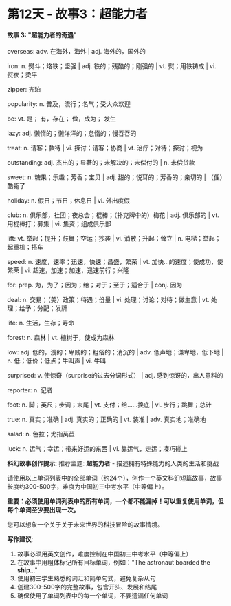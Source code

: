 # 第12天 - 故事3：超能力者

#### 故事 3: "超能力者的奇遇"

overseas: adv. 在海外，海外 | adj. 海外的，国外的

iron: n. 熨斗；烙铁；坚强 | adj. 铁的；残酷的；刚强的 | vt. 熨；用铁铸成 | vi. 熨衣；烫平

zipper:   齐珀

popularity: n. 普及，流行；名气；受大众欢迎

be: vt. 是； 有，存在； 做，成为； 发生

lazy: adj. 懒惰的；懒洋洋的；怠惰的；慢吞吞的

treat: n. 请客；款待 | vi. 探讨；请客；协商 | vt. 治疗；对待；探讨；视为

outstanding: adj. 杰出的；显著的；未解决的；未偿付的 | n. 未偿贷款

sweet: n. 糖果；乐趣；芳香；宝贝 | adj. 甜的；悦耳的；芳香的；亲切的 | （俚）酷毙了

holiday: n. 假日；节日；休息日 | vi. 外出度假

club: n. 俱乐部，社团；夜总会；棍棒；（扑克牌中的）梅花 | adj. 俱乐部的 | vt. 用棍棒打；募集 | vi. 集资；组成俱乐部

lift: vt. 举起；提升；鼓舞；空运；抄袭 | vi. 消散；升起；耸立 | n. 电梯；举起；起重机；搭车

speed: n. 速度，速率；迅速，快速；昌盛，繁荣 | vt. 加快…的速度；使成功，使繁荣 | vi. 超速，加速；加速，迅速前行；兴隆

for: prep. 为，为了；因为；给；对于；至于；适合于 | conj. 因为

deal: n. 交易；（美）政策；待遇；份量 | vi. 处理；讨论；对待；做生意 | vt. 处理；给予；分配；发牌

life: n. 生活，生存；寿命

forest: n. 森林 | vt. 植树于，使成为森林

low: adj. 低的，浅的；卑贱的；粗俗的；消沉的 | adv. 低声地；谦卑地，低下地 | n. 低；低价；低点；牛叫声 | vi. 牛叫

surprised: v. 使惊奇（surprise的过去分词形式） | adj. 感到惊讶的，出人意料的

reporter: n. 记者

foot: n. 脚；英尺；步调；末尾 | vt. 支付；给……换底 | vi. 步行；跳舞；总计

true: n. 真实；准确 | adj. 真实的；正确的 | vt. 装准 | adv. 真实地；准确地

salad: n. 色拉；尤指莴苣

luck: n. 运气；幸运；带来好运的东西 | vi. 靠运气，走运；凑巧碰上

**科幻故事创作提示**:
推荐主题: **超能力者** - 描述拥有特殊能力的人类的生活和挑战

请使用以上单词列表中的全部单词（约24个），创作一个英文科幻短篇故事，故事长度约300-500字，难度为中国初三中考水平（中等偏上）。

**重要：必须使用单词列表中的所有单词，一个都不能漏掉！可以重复使用单词，但每个单词至少要出现一次。**

您可以想象一个关于关于未来世界的科技冒险的故事情境。

**写作建议**: 
1. 故事必须用英文创作，难度控制在中国初三中考水平（中等偏上）
2. 在故事中用粗体标记所有目标单词，例如："The astronaut boarded the **ship**..."
3. 使用初三学生熟悉的词汇和简单句式，避免复杂从句
4. 创建300-500字的完整故事，包含开头、发展和结尾
5. 确保使用了单词列表中的每一个单词，不要遗漏任何单词
